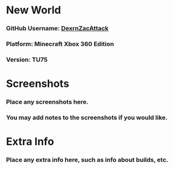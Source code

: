 # New World

### GitHub Username: [DexrnZacAttack](https://github.com/DexrnZacAttack)
### Platform: Minecraft Xbox 360 Edition
### Version: TU75

# Screenshots

### Place any screenshots here.
### You may add notes to the screenshots if you would like.

# Extra Info

### Place any extra info here, such as info about builds, etc.
